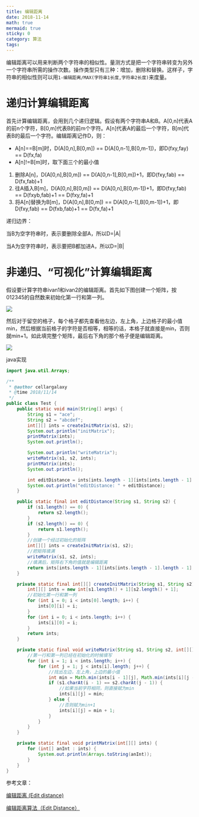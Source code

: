 ```yaml
---
title: 编辑距离
date: 2018-11-14
math: true
mermaid: true
sticky: 0
category: 算法
tags:
---
```


编辑距离可以用来判断两个字符串的相似性。量测方式是把一个字符串转变为另外一个字符串所需的操作次数。操作类型只有三种：增加，删除和替换。这样子，字符串的相似性则可以用`1-编辑距离/MAX(字符串1长度,字符串2长度)`来度量。

# 递归计算编辑距离

首先计算编辑距离，会用到几个递归逻辑。假设有两个字符串A和B。A[0,n]代表A的前n个字符，B[0,m]代表B的前m个字符。A[n]代表A的最后一个字符，B[m]代表B的最后一个字符。编辑距离记作D，则：

+ A[n]==B[m]时，D(A[0,n],B[0,m]) == D(A[0,n-1],B[0,m-1])，即D(fxy,fay) == D(fx,fa)
+ A[n]!=B[m]时，取下面三个的最小值

1. 删除A[n]，D(A[0,n],B[0,m]) == D(A[0,n-1],B[0,m])+1，即D(fxy,fab) == D(fx,fab)+1
2. 往A插入B[m]，D(A[0,n],B[0,m]) == D(A[0,n],B[0,m-1])+1，即D(fxy,fab) == D(fxyb,fab)+1 == D(fxy,fa)+1
3. 将A[n]替换为B[m]，D(A[0,n],B[0,m]) == D(A[0,n-1],B[0,m-1])+1，即D(fxy,fab) == D(fxb,fab)+1 == D(fx,fa)+1

递归边界：

当B为空字符串时，表示要删除全部A，所以D=|A|

当A为空字符串时，表示要把B都加进A，所以D=|B|

# 非递归、“可视化”计算编辑距离

假设要计算字符串ivan1和ivan2的编辑距离。首先如下图创建一个矩阵，按012345的自然数来初始化第一行和第一列。

![](https://filebed.cellargalaxy.workers.dev/blog/code/20181114/img-blog.csdn.net-20161231203819568)

然后对于留空的格子，每个格子都先查看他左边，左上角，上边格子的最小值min，然后根据当前格子的字符是否相等，相等的话，本格子就直接是min，否则就min+1。如此填完整个矩阵，最后右下角的那个格子便是编辑距离。

![](https://filebed.cellargalaxy.workers.dev/blog/code/20181114/img-blog.csdn.net-20161231211830683)

java实现
```java
import java.util.Arrays;

/**
 * @author cellargalaxy
 * @time 2018/11/14
 */
public class Test {
    public static void main(String[] args) {
        String s1 = "ace";
        String s2 = "abcdef";
        int[][] ints = createInitMatrix(s1, s2);
        System.out.println("initMatrix");
        printMatrix(ints);
        System.out.println();

        System.out.println("writeMatrix");
        writeMatrix(s1, s2, ints);
        printMatrix(ints);
        System.out.println();

        int editDistance = ints[ints.length - 1][ints[ints.length - 1].length - 1];
        System.out.println("editDistance: " + editDistance);
    }

    public static final int editDistance(String s1, String s2) {
        if (s1.length() == 0) {
            return s2.length();
        }
        if (s2.length() == 0) {
            return s1.length();
        }
        //创建一个经过初始化的矩阵
        int[][] ints = createInitMatrix(s1, s2);
        //把矩阵填满
        writeMatrix(s1, s2, ints);
        //填满后，矩阵右下角的值就是编辑距离
        return ints[ints.length - 1][ints[ints.length - 1].length - 1];
    }

    private static final int[][] createInitMatrix(String s1, String s2) {
        int[][] ints = new int[s1.length() + 1][s2.length() + 1];
        //初始化第一行和第一列
        for (int i = 0; i < ints[0].length; i++) {
            ints[0][i] = i;
        }
        for (int i = 0; i < ints.length; i++) {
            ints[i][0] = i;
        }
        return ints;
    }

    private static final void writeMatrix(String s1, String s2, int[][] ints) {
        //第一行和第一列已经在初始化的时候填写
        for (int i = 1; i < ints.length; i++) {
            for (int j = 1; j < ints[i].length; j++) {
                //找出左边，左上角，上边的最小值
                int min = Math.min(ints[i - 1][j], Math.min(ints[i][j - 1], ints[i - 1][j - 1]));
                if (s1.charAt(i - 1) == s2.charAt(j - 1)) {
                    //如果当前字符相同，则直接赋为min
                    ints[i][j] = min;
                } else {
                    //否则赋为min+1
                    ints[i][j] = min + 1;
                }
            }
        }
    }

    private static final void printMatrix(int[][] ints) {
        for (int[] anInt : ints) {
            System.out.println(Arrays.toString(anInt));
        }
    }
}
```

参考文章：

[编辑距离 (Edit distance)](https://www.dreamxu.com/books/dsa/dp/edit-distance.html)

[编辑距离算法（Edit Distance）](https://blog.csdn.net/chichoxian/article/details/53944188)